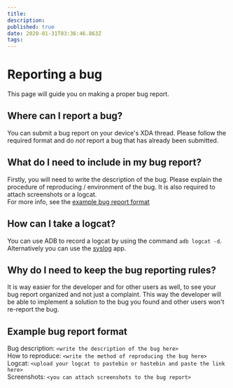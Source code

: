 ```yaml
---
title: 
description: 
published: true
date: 2020-01-31T03:36:46.863Z
tags: 
---
```


# Reporting a bug
This page will guide you on making a proper bug report.

## Where can I report a bug?
You can submit a bug report on your device's XDA thread. Please follow the required format and do *not* report a bug that has already been submitted.

## What do I need to include in my bug report?
Firstly, you will need to write the description of the bug. Please explain the procedure of reproducing / environment of the bug. It is also required to attach screenshots or a logcat. <br>
For more info, see the [example bug report format](#example-bug-report-format)

## How can I take a logcat?
You can use ADB to record a logcat by using the command `adb logcat -d`. <br>
Alternatively you can use the [syslog](https://play.google.com/store/apps/details?id=com.tortel.syslog&hl=en_US) app.

## Why do I need to keep the bug reporting rules?
It is way easier for the developer and for other users as well, to see your bug report organized and not just a complaint. This way the developer will be able to implement a solution to the bug you found and other users won't re-report the bug.

## Example bug report format
Bug description: `<write the description of the bug here>` <br>
How to reproduce: `<write the method of reproducing the bug here>` <br>
Logcat: `<upload your logcat to pastebin or hastebin and paste the link here>` <br>
Screenshots: `<you can attach screenshots to the bug report>`
